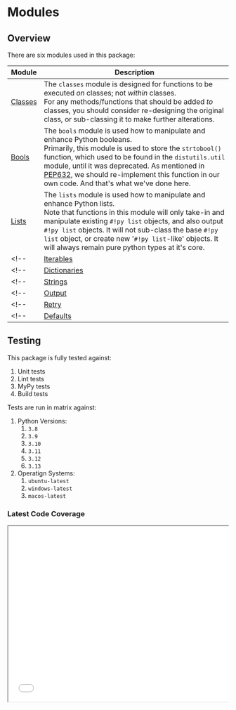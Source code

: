 # Modules

## Overview

There are six modules used in this package:

| Module                            | Description |
|-----------------------------------|-------------|
| [Classes](./classes.md)           | The `classes` module is designed for functions to be executed _on_ classes; not _within_ classes.<br>For any methods/functions that should be added _to_ classes, you should consider re-designing the original class, or sub-classing it to make further alterations.
| [Bools](./bools.md)               | The `bools` module is used how to manipulate and enhance Python booleans.<br>Primarily, this module is used to store the `strtobool()` function, which used to be found in the `distutils.util` module, until it was deprecated. As mentioned in [PEP632](https://peps.python.org/pep-0632/#migration-advice), we should re-implement this function in our own code. And that's what we've done here.
| [Lists](./lists.md)               | The `lists` module is used how to manipulate and enhance Python lists.<br>Note that functions in this module will only take-in and manipulate existing `#!py list` objects, and also output `#!py list` objects. It will not sub-class the base `#!py list` object, or create new '`#!py list`-like' objects. It will always remain pure python types at it's core.
<!-- | [Iterables](./iterables.md)       | The `iterables` module is for checking and validating the elements within iterables. This module is separate from the `lists` module, because it contains functions that are more generic, which can be applied to `#!py list`'s, `#!py tuple`'s, and `#!py set`'s equally. -->
<!-- | [Dictionaries](./dictionaries.md) | The `dictionaries` module is used how to manipulate and enhance Python dictionaries.<br>Note that functions in this module will only take-in and manipulate existing `#!py dict` objects, and also output `#!py dict` objects. It will not sub-class the base `#!py dict` object, or create new '`#!py dict`-like' objects. It will always remain pure python types at it's core. -->
<!-- | [Strings](./strings.md)           | The `strings` module is for manipulating and checking certain string objects. -->
<!-- | [Output](./output.md)             | The `output` module is for streamlining how data is outputted.<br>This includes `#!py print()`'ing to the terminal and `#!py log()`'ing to files. -->
<!-- | [Retry](./retry.md)               | The `retry` module is for enabling automatic retrying of a given function when a specific `Exception` is thrown. -->
<!-- | [Defaults](./defaults.md)         | The `defaults` module is used how to set and control default values for our various Python processes. -->

## Testing

This package is fully tested against:

1. Unit tests
1. Lint tests
1. MyPy tests
1. Build tests

Tests are run in matrix against:

1. Python Versions:
    1. `3.8`
    1. `3.9`
    1. `3.10`
    1. `3.11`
    1. `3.12`
    1. `3.13`
1. Operatign Systems:
    1. `ubuntu-latest`
    1. `windows-latest`
    1. `macos-latest`

### Latest Code Coverage

<div style="position:relative; border:none; width:100%; height:100%; display:block; overflow:auto;">
    <iframe src="../../assets/coverage/index.html" style="width:100%; height:400px;"></iframe>
</div>
